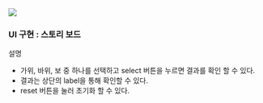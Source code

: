 <img src = "https://user-images.githubusercontent.com/83569908/219932321-e5562849-dff7-41f7-92b9-472985073101.gif" width=“20%” height=“20%”>

### UI 구현 : 스토리 보드

설명
- 가위, 바위, 보 중 하나를 선택하고 select 버튼을 누르면 결과를 확인 할 수 있다.
- 결과는 상단의 label을 통해 확인할 수 있다.
- reset 버튼을 눌러 초기화 할 수 있다.

